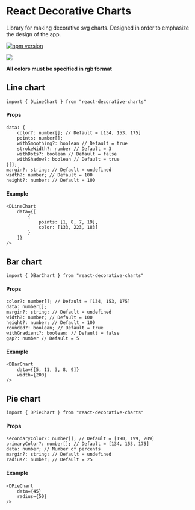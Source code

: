 # React Decorative Charts
Library for making decorative svg charts. 
Designed in order to emphasize the design of the app.

[![npm version](https://img.shields.io/npm/v/react-decorative-charts.svg?style=flat-square)](https://www.npmjs.com/package/react-decorative-charts)

[![](https://i.imgur.com/YXzOa3m.png)](https://i.imgur.com/YXzOa3m.png)

**All colors must be specified in rgb format**

## Line chart
`import { DLineChart } from "react-decorative-charts"`

#### Props
	data: {
		color?: number[]; // Default = [134, 153, 175]
		points: number[];
		withSmoothing?: boolean // Default = true
		strokeWidth?: number // Default = 3
		withDots?: boolean // Default = false
		withShadow?: boolean // Default = true
	}[];
	margin?: string; // Default = undefined
	width?: number; // Default = 100
	height?: number; // Default = 100

#### Example
	<DLineChart
		data={[
			{
				points: [1, 8, 7, 19],
				color: [133, 223, 183]
			}
		]}
	/>

## Bar chart
`import { DBarChart } from "react-decorative-charts"`

#### Props
	color?: number[]; // Default = [134, 153, 175]
	data: number[];
	margin?: string; // Default = undefined
	width?: number; // Default = 100
	height?: number; // Default = 100
	rounded?: boolean; // Default = true
	withGradient?: boolean; // Default = false
	gap?: number // Default = 5

#### Example
	<DBarChart
		data={[5, 11, 3, 8, 9]}
		width={200}
	/>
## Pie chart 
`import { DPieChart } from "react-decorative-charts"`

#### Props
	secondaryColor?: number[]; // Default = [190, 199, 209]
	primaryColor?: number[]; // Default = [134, 153, 175]
	data: number; // Number of percents
	margin?: string; // Default = undefined
	radius?: number; // Default = 25

#### Example
	<DPieChart
		data={45}
		radius={50}
	/>
